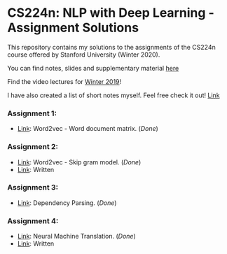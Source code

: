 # CS224n: NLP with Deep Learning - Assignment Solutions


This repository contains my solutions to the assignments of the CS224n course offered by Stanford University (Winter 2020).

You can find notes, slides and supplementary material [here](http://web.stanford.edu/class/cs224n/)

Find the video lectures for [Winter 2019](https://www.youtube.com/playlist?list=PLoROMvodv4rOhcuXMZkNm7j3fVwBBY42z)!

I have also created a list of short notes myself. Feel free check it out! [Link](https://github.com/akashgupta97/cs224n-winter-2020/tree/master/notes)

### Assignment 1:
- [Link](https://github.com/akashgupta97/cs224n-winter-2020/tree/master/assignment1): Word2vec - Word document matrix. (_Done_)

### Assignment 2:
- [Link](https://github.com/akashgupta97/cs224n-winter-2020/tree/master/assignment2): Word2vec - Skip gram model. (_Done_)
- [Link](https://github.com/akashgupta97/cs224n-winter-2020/blob/master/assignment2/assignment2_written.pdf): Written

### Assignment 3:
- [Link](https://github.com/akashgupta97/cs224n-winter-2020/tree/master/assignment3/student): Dependency Parsing. (_Done_)

### Assignment 4:
- [Link](https://github.com/akashgupta97/cs224n-winter-2020/tree/master/assignment4): Neural Machine Translation. (_Done_)
- [Link](https://github.com/akashgupta97/cs224n-winter-2020/blob/master/assignment4/assignment4_written.pdf): Written
